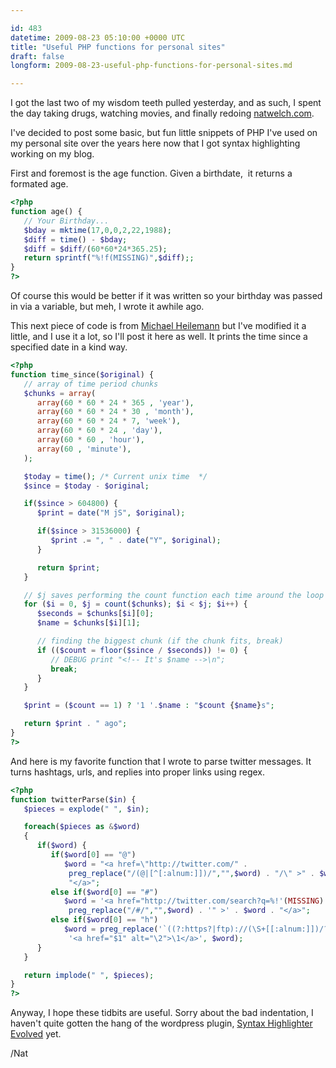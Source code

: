 ```yaml
---

id: 483
datetime: 2009-08-23 05:10:00 +0000 UTC
title: "Useful PHP functions for personal sites"
draft: false
longform: 2009-08-23-useful-php-functions-for-personal-sites.md

---
```


I got the last two of my wisdom teeth pulled yesterday, and as such, I spent the day taking drugs, watching movies, and finally redoing <a href="http://natwelch.com">natwelch.com</a>.

I've decided to post some basic, but fun little snippets of PHP I've used on my personal site over the years here now that I got syntax highlighting working on my blog.

First and foremost is the age function. Given a birthdate,  it returns a formated age.

```php
<?php
function age() {
   // Your Birthday...
   $bday = mktime(17,0,0,2,22,1988);
   $diff = time() - $bday;
   $diff = $diff/(60*60*24*365.25);
   return sprintf("%!f(MISSING)",$diff);;
}
?>
```

Of course this would be better if it was written so your birthday was passed in via a variable, but meh, I wrote it awhile ago.

This next piece of code is from <a href="http://binarybonsai.com/code/timesince.txt">Michael Heilemann</a> but I've modified it a little, and I use it a lot, so I'll post it here as well. It prints the time since a specified date in a kind way.

```php
<?php
function time_since($original) {
   // array of time period chunks
   $chunks = array(
      array(60 * 60 * 24 * 365 , 'year'),
      array(60 * 60 * 24 * 30 , 'month'),
      array(60 * 60 * 24 * 7, 'week'),
      array(60 * 60 * 24 , 'day'),
      array(60 * 60 , 'hour'),
      array(60 , 'minute'),
   );

   $today = time(); /* Current unix time  */
   $since = $today - $original;

   if($since > 604800) {
      $print = date("M jS", $original);

      if($since > 31536000) {
         $print .= ", " . date("Y", $original);
      }

      return $print;
   }

   // $j saves performing the count function each time around the loop
   for ($i = 0, $j = count($chunks); $i < $j; $i++) {
      $seconds = $chunks[$i][0];
      $name = $chunks[$i][1];

      // finding the biggest chunk (if the chunk fits, break)
      if (($count = floor($since / $seconds)) != 0) {
         // DEBUG print "<!-- It's $name -->\n";
         break;
      }
   }

   $print = ($count == 1) ? '1 '.$name : "$count {$name}s";

   return $print . " ago";
}
?>
```

And here is my favorite function that I wrote to parse twitter messages. It turns hashtags, urls, and replies into proper links using regex.

```php
<?php
function twitterParse($in) {
   $pieces = explode(" ", $in);

   foreach($pieces as &$word)
   {
      if($word) {
         if($word[0] == "@")
            $word = "<a href=\"http://twitter.com/" .
             preg_replace("/(@|[^[:alnum:]])/","",$word) . "/\" >" . $word .
             "</a>";
         else if($word[0] == "#")
            $word = '<a href="http://twitter.com/search?q=%!'(MISSING) .
             preg_replace("/#/","",$word) . '" >' . $word . "</a>";
         else if($word[0] == "h")
            $word = preg_replace('`((?:https?|ftp)://(\S+[[:alnum:]])/?)`',
             '<a href="$1" alt="\2">\1</a>', $word);
      }
   }

   return implode(" ", $pieces);
}
?>
```

Anyway, I hope these tidbits are useful. Sorry about the bad indentation, I haven't quite gotten the hang of the wordpress plugin, <a href="http://wordpress.org/extend/plugins/syntaxhighlighter/">Syntax Highlighter Evolved</a> yet.

/Nat

